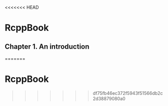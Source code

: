 <<<<<<< HEAD
# RcppBook

## Chapter 1. An introduction

=======
# RcppBook
>>>>>>> df75fb46ec372f5943f51566db2c2d38879080a0

